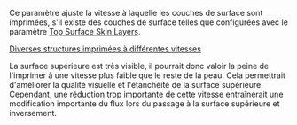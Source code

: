 Ce paramètre ajuste la vitesse à laquelle les couches de surface sont imprimées, s'il existe des couches de surface telles que configurées avec le paramètre [Top Surface Skin Layers](../shell/roofing_layer_count.md).

[Diverses structures imprimées à différentes vitesses](../../../articles/images/speed_difference.png)

La surface supérieure est très visible, il pourrait donc valoir la peine de l'imprimer à une vitesse plus faible que le reste de la peau. Cela permettrait d'améliorer la qualité visuelle et l'étanchéité de la surface supérieure. Cependant, une réduction trop importante de cette vitesse entraînerait une modification importante du flux lors du passage à la surface supérieure et inversement.
